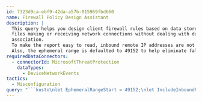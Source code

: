 ```yaml
---
id: 7323d9ca-ebf9-42da-a57b-015969fbd660
name: Firewall Policy Design Assistant
description: |
  This query helps you design client firewall rules based on data stored within DeviceNetworkEvents. Folder paths are alias'ed to help represent the
  files making or receiving network connections without dealing with duplication from path variance due to different root drive letter or user profile
  association.
  To make the report easy to read, inbound remote IP addresses are not calculated by default (this can be changed by setting the value of IncludeInboundRemoteIPs to true).
  Also, the ephemeral range is defaulted to 49152 to help eliminate false detections.
requiredDataConnectors:
  - connectorId: MicrosoftThreatProtection
    dataTypes:
      - DeviceNetworkEvents
tactics:
  - Misconfiguration
query: "```kusto\nlet EphemeralRangeStart = 49152;\nlet IncludeInboundRemoteIPs = false;\nlet AliasPath = (SourcePath:(FolderPath:string, FileName:string))\n{\nSourcePath\n    | extend AliasPath = tolower(\n            case(\n                //Modern style profile\n                FolderPath startswith 'c:\\\\users\\\\', strcat('%UserProfile%', substring(FolderPath, indexof(FolderPath,'\\\\',11), strlen(FolderPath) - 11)),\n                //Legacy style profile\n                FolderPath startswith 'c:\\\\documents and settings\\\\', strcat('%UserProfile%', substring(FolderPath, indexof(FolderPath,'\\\\',27), strlen(FolderPath) - 27)),\n                //Windir\n                FolderPath contains @':\\Windows\\', strcat('%windir%', substring(FolderPath, 10)),\n                //ProgramData\n                FolderPath contains @':\\programdata\\', strcat('%programdata%', substring(FolderPath, 14)),\n                // ProgramFiles\n                FolderPath contains @':\\Program Files\\', strcat('%ProgramFiles%', substring(FolderPath, 16)),\n                // Program Files (x86)\n                FolderPath contains @':\\Program Files (x86)\\', strcat('%ProgramFilesx86%', substring(FolderPath, 22)),\n                //Other\n               FolderPath)\n        )\n};\nlet ServerConnections =\n    DeviceNetworkEvents\n    | where ActionType in ('InboundConnectionAccepted','ListeningConnectionCreated')\n        and RemoteIPType != 'Loopback' \n        and LocalIP != RemoteIP \n        and RemoteIP !startswith '169.254' \n        and LocalPort < EphemeralRangeStart\n    | distinct DeviceId, InitiatingProcessFolderPath, LocalPort;\nunion (\n    DeviceNetworkEvents\n    | where ActionType in ('InboundConnectionAccepted','ListeningConnectionCreated','ConnectionSuccess','ConnectionFound','ConnectionRequest')\n        and RemoteIPType != 'Loopback' \n        and LocalIP != RemoteIP \n        and RemoteIP !startswith '169.254' \n        and LocalPort < EphemeralRangeStart\n    | join kind=leftsemi ServerConnections on DeviceId, InitiatingProcessFolderPath, LocalPort\n    | project-rename FolderPath = InitiatingProcessFolderPath, FileName = InitiatingProcessFileName\n    | invoke AliasPath()\n    | extend Directionality = 'Inbound', Port = LocalPort, RemoteIP = iff(IncludeInboundRemoteIPs == true, RemoteIP,'')\n),(\n    DeviceNetworkEvents\n    | where ActionType in ('ConnectionSuccess','ConnectionFound','ConnectionRequest') \n        and RemoteIPType != 'Loopback' \n        and LocalIP != RemoteIP \n        and RemoteIP !startswith '169.254' \n        and LocalPort >= EphemeralRangeStart\n    | join kind=leftanti ServerConnections on DeviceId, InitiatingProcessFolderPath, LocalPort\n    | project-rename FolderPath = InitiatingProcessFolderPath, FileName = InitiatingProcessFileName\n    | invoke AliasPath()\n    | extend Directionality = 'Outbound', Port = RemotePort\n)\n| summarize ConnectionCount = count(), DistinctMachines = dcount(DeviceId), Ports = makeset(Port), RemoteIPs = makeset(RemoteIP) by Directionality, AliasPath\n```"
---
```


